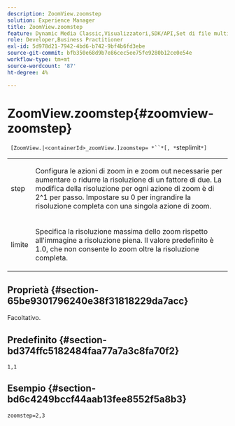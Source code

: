 ```yaml
---
description: ZoomView.zoomstep
solution: Experience Manager
title: ZoomView.zoomstep
feature: Dynamic Media Classic,Visualizzatori,SDK/API,Set di file multimediali diversi
role: Developer,Business Practitioner
exl-id: 5d978d21-7942-4bd6-b742-9bf4b6fd3ebe
source-git-commit: bfb350e68d9b7e86cec5ee75fe9280b12ce0e54e
workflow-type: tm+mt
source-wordcount: '87'
ht-degree: 4%

---
```


# ZoomView.zoomstep{#zoomview-zoomstep}

` [ZoomView.|<containerId>_zoomView.]zoomstep= *``*[, *`steplimit`*]`

<table id="table_1D425B7685D448459CD3FE8D683C813C"> 
 <tbody> 
  <tr> 
   <td colname="col1"> <p> <span class="codeph"><span class="varname"> step</span></span> </p> </td> 
   <td colname="col2"> <p> Configura le azioni di zoom in e zoom out necessarie per aumentare o ridurre la risoluzione di un fattore di due. La modifica della risoluzione per ogni azione di zoom è di 2^1 per passo. Impostare su <span class="codeph"> 0</span> per ingrandire la risoluzione completa con una singola azione di zoom. </p> </td> 
  </tr> 
  <tr> 
   <td colname="col1"> <p> <span class="codeph"><span class="varname"> limite</span></span> </p> </td> 
   <td colname="col2"> <p> Specifica la risoluzione massima dello zoom rispetto all'immagine a risoluzione piena. Il valore predefinito è <span class="codeph"> 1.0</span>, che non consente lo zoom oltre la risoluzione completa. </p> </td> 
  </tr> 
 </tbody> 
</table>

## Proprietà {#section-65be9301796240e38f31818229da7acc}

Facoltativo.

## Predefinito {#section-bd374ffc5182484faa77a7a3c8fa70f2}

`1,1`

## Esempio {#section-bd6c4249bccf44aab13fee8552f5a8b3}

`zoomstep=2,3`
